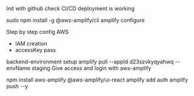 #

Init with github
check CI/CD deployment is working

sudo npm install -g @aws-amplify/cli
amplify configure

Step by step config AWS
 - IAM creation
 - accessKey pass


backend-environment setup
amplify pull --appId d23szvkyqyahwq --envName staging
Give access and login with aws-amplify

npm install aws-amplify @aws-amplify/ui-react
amplify add auth
amplify push --y
